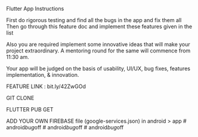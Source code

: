 Flutter App Instructions

First do rigorous testing and find all the bugs in the app and fix them all
Then go through this feature doc and implement these features given in the list

Also you are required implement some innovative ideas that will make your project extraordinary. A mentoring round for the same will commence from 11:30 am.

Your app will be judged on the basis of usability, UI/UX, bug fixes, features implementation, & innovation.

FEATURE LINK : bit.ly/42ZwGOd

GIT CLONE

FLUTTER PUB GET

ADD YOUR OWN FIREBASE file (google-services.json) in android > app
#   a n d r o i d _ b u g _ o f f  
 #   a n d r o i d _ b u g _ o f f  
 #   a n d r o i d _ b u g _ o f f  
 